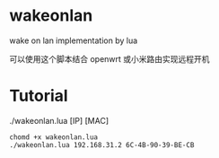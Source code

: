 # wakeonlan
wake on lan implementation by lua

可以使用这个脚本结合 openwrt 或小米路由实现远程开机

# Tutorial

./wakeonlan.lua [IP] [MAC]

```
chomd +x wakeonlan.lua  
./wakeonlan.lua 192.168.31.2 6C-4B-90-39-BE-CB
```
